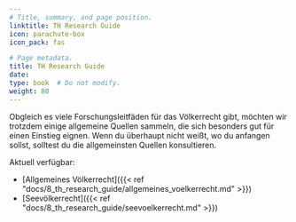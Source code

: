 ```yaml
---
# Title, summary, and page position.
linktitle: TH Research Guide
icon: parachute-box
icon_pack: fas

# Page metadata.
title: TH Research Guide
date: 
type: book  # Do not modify.
weight: 80
---
```


Obgleich es viele Forschungsleitfäden für das Völkerrecht gibt, möchten wir trotzdem einige allgemeine Quellen sammeln, die sich besonders gut für einen Einstieg eignen. Wenn du überhaupt nicht weißt, wo du anfangen sollst, solltest du die allgemeinsten Quellen konsultieren.

Aktuell verfügbar:
* [Allgemeines Völkerrecht]({{< ref "docs/8_th_research_guide/allgemeines_voelkerrecht.md" >}})
* [Seevölkerrecht]({{< ref "docs/8_th_research_guide/seevoelkerrecht.md" >}})